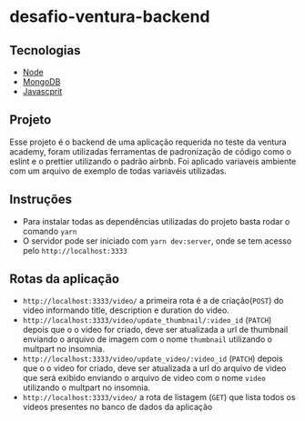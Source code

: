 # desafio-ventura-backend

## Tecnologias
- [Node](https://nodejs.org/en/)
- [MongoDB](https://www.mongodb.com/pt-br)
- [Javascprit](https://developer.mozilla.org/pt-BR/docs/Web/JavaScript)

## Projeto
Esse projeto é o backend de uma aplicação requerida no teste da ventura academy, foram utilizadas ferramentas de padronização de código como o eslint
e o prettier utilizando o padrão airbnb. Foi aplicado variaveis ambiente com um arquivo de exemplo de todas variavéis utilizadas.


## Instruções 
- Para instalar todas as dependências utilizadas do projeto basta rodar o comando `yarn`
- O servidor pode ser iniciado com `yarn dev:server`, onde se tem acesso pelo `http://localhost:3333`

## Rotas da aplicação
- `http://localhost:3333/video/` a primeira rota é a de criação(`POST`) do video informando title, description e duration do video.
- `http://localhost:3333/video/update_thumbnail/:video_id` (`PATCH`) depois que o o video for criado, deve ser atualizada a url de thumbnail enviando o arquivo de imagem
com o nome `thumbnail` utilizando o multpart no insomnia.
- `http://localhost:3333/video/update_video/:video_id` (`PATCH`) depois que o o video for criado, deve ser atualizada a url do arquivo de video que será exibido
enviando o arquivo de video com o nome `video` utilizando o multpart no insomnia.
- `http://localhost:3333/video/` a rota de listagem (`GET`) que lista todos os videos presentes no banco de dados da aplicação
